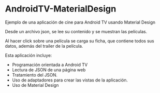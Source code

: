 # AndroidTV-MaterialDesign
Ejemplo de una aplicación de cine para Android TV usando Material Design

Desde un archivo json, se lee su contenido y se muestran las películas.

Al hacer click sobre una película se carga su ficha, que contiene todos sus datos, además del trailer de la película.

Esta aplicación incluye:
  - Programación orientada a Android TV
  - Lectura de JSON de una página web
  - Tratamiento del JSON.
  - Uso de adaptadores para crear las vistas de la aplicación.
  - Uso de Material Design
